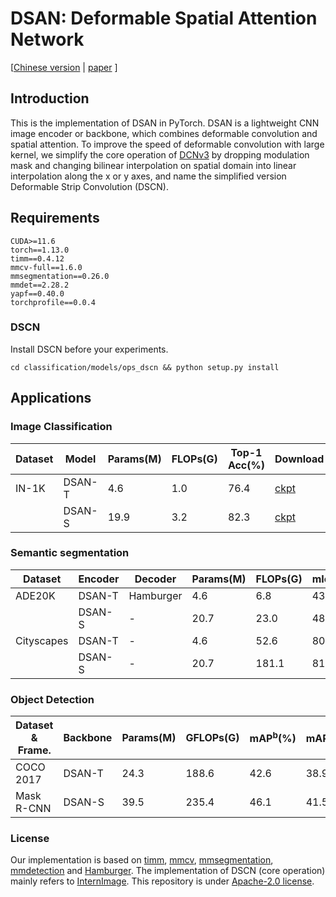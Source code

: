 # DSAN: Deformable Spatial Attention Network
\[[Chinese version](https://gitcode.com/weixin_43385826/DSAN_Deformable_Spatial_Attention) | [paper]() \]
## Introduction
This is the implementation of DSAN in PyTorch. DSAN is a lightweight CNN image encoder or backbone, which combines deformable convolution and spatial attention. To improve the speed of deformable convolution with large kernel, we simplify the core operation of [DCNv3](https://github.com/OpenGVLab/InternImage/tree/master/classification/ops_dcnv3) by dropping modulation mask and changing bilinear interpolation on spatial domain into linear interpolation along the x or y axes, and name the simplified version Deformable Strip Convolution (DSCN).

## Requirements
    CUDA>=11.6
    torch==1.13.0
    timm==0.4.12
    mmcv-full==1.6.0
    mmsegmentation==0.26.0
    mmdet==2.28.2
    yapf==0.40.0
    torchprofile==0.0.4

### DSCN
Install DSCN before your experiments.

    cd classification/models/ops_dscn && python setup.py install

## Applications
### Image Classification

|Dataset|Model|Params(M)|FLOPs(G)|Top-1 Acc(%)|Download|
|-|-|-|-|-|-|
|IN-1K|DSAN-T|4.6|1.0|76.4|[ckpt](https://drive.google.com/file/d/13kzhzEBMaFJQ9bqSOyKx-uN0ufN45dkY/view?usp=sharing)|
||DSAN-S|19.9|3.2|82.3|[ckpt](https://drive.google.com/file/d/1sBjIoUhwWZwmk8vnhkM8idu_faLRpliC/view?usp=sharing)|

### Semantic segmentation
|Dataset|Encoder|Decoder|Params(M)|FLOPs(G)|mIoU(MS)|Iterations|Download|
|-|-|-|-|-|-|-|-|
|ADE20K|DSAN-T|Hamburger|4.6|6.8|43.5|160K|[ckpt](https://drive.google.com/file/d/1SrWarGFufipUUbxCdkbXynz-kWaxGCUc/view?usp=sharing)|
||DSAN-S|-|20.7|23.0|48.8|160K|[ckpt](https://drive.google.com/file/d/1Is5_MYxWFIOUEG1AQ7wRMk4Xl8FDGRmT/view?usp=sharing)|
|Cityscapes|DSAN-T|-|4.6|52.6|80.0|80K|[ckpt](https://drive.google.com/file/d/1t8zbhSQ6FWbUWrV5pa8xc7aXU8s14wv8/view?usp=sharing)|
||DSAN-S|-|20.7|181.1|81.4|80K|[ckpt](https://drive.google.com/file/d/16O0cmW-sSpOumaJju99hagmd0wn3F9SK/view?usp=sharing)|

### Object Detection
|Dataset & Frame.|Backbone|Params(M)|GFLOPs(G)|mAP<sup>b</sup>(%)|mAP<sup>m</sup>(%)|Epochs|Download|
|-|-|-|-|-|-|-|-|
|COCO 2017|DSAN-T|24.3|188.6|42.6|38.9|12|[ckpt](https://drive.google.com/file/d/1tObK1d80nYuuI4Cq6VfXoPzsNXz0DVGq/view?usp=sharing)|
|Mask R-CNN|DSAN-S|39.5|235.4|46.1|41.5|12|[ckpt](https://drive.google.com/file/d/1G7EXX8iWhee51uEKYxa31DRD5UVG9c0o/view?usp=sharing)|

### License
Our implementation is based on [timm](https://github.com/huggingface/pytorch-image-models), [mmcv](https://github.com/open-mmlab/mmcv), [mmsegmentation](https://github.com/open-mmlab/mmsegmentation), [mmdetection](https://github.com/open-mmlab/mmdetection) and [Hamburger](https://github.com/Gsunshine/Enjoy-Hamburger). The implementation of DSCN (core operation) mainly refers to [InternImage](https://github.com/OpenGVLab/InternImage). This repository is under [Apache-2.0 license](https://github.com/MarcYugo/DSAN_Deformable_Spatial_Attention?tab=Apache-2.0-1-ov-file).
